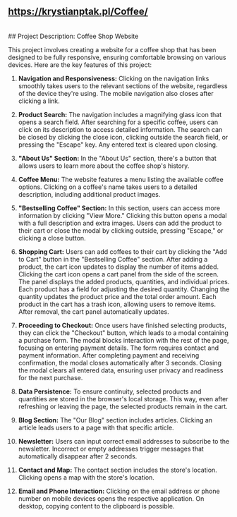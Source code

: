 ## https://krystianptak.pl/Coffee/

<br>
## Project Description: Coffee Shop Website

This project involves creating a website for a coffee shop that has been designed to be fully responsive, ensuring comfortable browsing on various devices. Here are the key features of this project:

1. **Navigation and Responsiveness:** Clicking on the navigation links smoothly takes users to the relevant sections of the website, regardless of the device they're using. The mobile navigation also closes after clicking a link.

2. **Product Search:** The navigation includes a magnifying glass icon that opens a search field. After searching for a specific coffee, users can click on its description to access detailed information. The search can be closed by clicking the close icon, clicking outside the search field, or pressing the "Escape" key. Any entered text is cleared upon closing.

3. **"About Us" Section:** In the "About Us" section, there's a button that allows users to learn more about the coffee shop's history.

4. **Coffee Menu:** The website features a menu listing the available coffee options. Clicking on a coffee's name takes users to a detailed description, including additional product images.

5. **"Bestselling Coffee" Section:** In this section, users can access more information by clicking "View More." Clicking this button opens a modal with a full description and extra images. Users can add the product to their cart or close the modal by clicking outside, pressing "Escape," or clicking a close button.

6. **Shopping Cart:** Users can add coffees to their cart by clicking the "Add to Cart" button in the "Bestselling Coffee" section. After adding a product, the cart icon updates to display the number of items added. Clicking the cart icon opens a cart panel from the side of the screen. The panel displays the added products, quantities, and individual prices. Each product has a field for adjusting the desired quantity. Changing the quantity updates the product price and the total order amount. Each product in the cart has a trash icon, allowing users to remove items. After removal, the cart panel automatically updates.

7. **Proceeding to Checkout:** Once users have finished selecting products, they can click the "Checkout" button, which leads to a modal containing a purchase form. The modal blocks interaction with the rest of the page, focusing on entering payment details. The form requires contact and payment information. After completing payment and receiving confirmation, the modal closes automatically after 3 seconds. Closing the modal clears all entered data, ensuring user privacy and readiness for the next purchase.

8. **Data Persistence:** To ensure continuity, selected products and quantities are stored in the browser's local storage. This way, even after refreshing or leaving the page, the selected products remain in the cart.

9. **Blog Section:** The "Our Blog" section includes articles. Clicking an article leads users to a page with that specific article.

10. **Newsletter:** Users can input correct email addresses to subscribe to the newsletter. Incorrect or empty addresses trigger messages that automatically disappear after 2 seconds.

11. **Contact and Map:** The contact section includes the store's location. Clicking opens a map with the store's location.

12. **Email and Phone Interaction:** Clicking on the email address or phone number on mobile devices opens the respective application. On desktop, copying content to the clipboard is possible.
